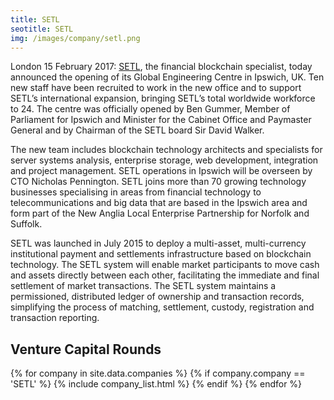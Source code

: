 ```yaml
---
title: SETL 
seotitle: SETL  
img: /images/company/setl.png
---
```


London 15 February 2017: <a href="https://setl.io/">SETL</a>, the financial blockchain specialist, today announced the opening of its Global Engineering Centre in Ipswich, UK. Ten new staff have been recruited to work in the new office and to support SETL’s international expansion, bringing SETL’s total worldwide workforce to 24. The centre was officially opened by Ben Gummer, Member of Parliament for Ipswich and Minister for the Cabinet Office and Paymaster General and by Chairman of the SETL board Sir David Walker.

The new team includes blockchain technology architects and specialists for server systems analysis, enterprise storage, web development, integration and project management. SETL operations in Ipswich will be overseen by CTO Nicholas Pennington. SETL joins more than 70 growing technology businesses specialising in areas from financial technology to telecommunications and big data that are based in the Ipswich area and form part of the New Anglia Local Enterprise Partnership for Norfolk and Suffolk.

SETL was launched in July 2015 to deploy a multi-asset, multi-currency institutional payment and settlements infrastructure based on blockchain technology. The SETL system will enable market participants to move cash and assets directly between each other, facilitating the immediate and final settlement of market transactions. The SETL system maintains a permissioned, distributed ledger of ownership and transaction records, simplifying the process of matching, settlement, custody, registration and transaction reporting.

## Venture Capital Rounds

{% for company in site.data.companies %}
{% if company.company == 'SETL' %}
{% include company_list.html %}
{% endif %}
{% endfor %}

